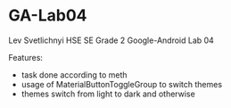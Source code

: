 # GA-Lab04
 Lev Svetlichnyi HSE SE Grade 2 Google-Android Lab 04

Features:
- task done according to meth
- usage of MaterialButtonToggleGroup to switch themes
- themes switch from light to dark and otherwise
